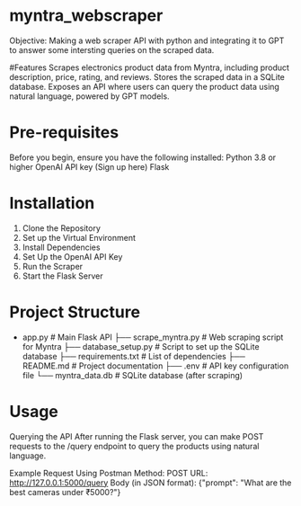 # myntra_webscraper
Objective: Making a web scraper API with python and integrating it to GPT to answer some intersting queries on the scraped data.

#Features
Scrapes electronics product data from Myntra, including product description, price, rating, and reviews.
Stores the scraped data in a SQLite database.
Exposes an API where users can query the product data using natural language, powered by GPT models.

# Pre-requisites
Before you begin, ensure you have the following installed:
Python 3.8 or higher
OpenAI API key (Sign up here)
Flask

# Installation
1. Clone the Repository
2. Set up the Virtual Environment
3. Install Dependencies
4. Set Up the OpenAI API Key
5. Run the Scraper
6. Start the Flask Server

# Project Structure
* app.py                    # Main Flask API
├── scrape_myntra.py           # Web scraping script for Myntra
├── database_setup.py          # Script to set up the SQLite database
├── requirements.txt           # List of dependencies
├── README.md                  # Project documentation
├── .env                       # API key configuration file
└── myntra_data.db             # SQLite database (after scraping)

# Usage
Querying the API
After running the Flask server, you can make POST requests to the /query endpoint to query the products using natural language.

Example Request Using Postman
Method: POST
URL: http://127.0.0.1:5000/query
Body (in JSON format): {"prompt": "What are the best cameras under ₹5000?"}
